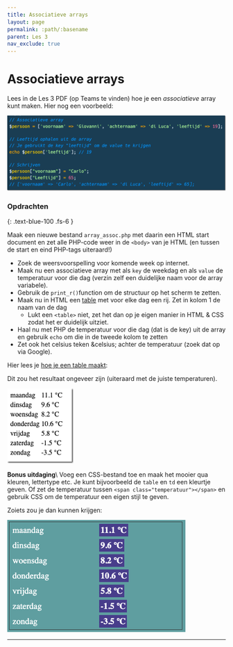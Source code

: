 ```yaml
---
title: Associatieve arrays 
layout: page 
permalink: :path/:basename 
parent: Les 3 
nav_exclude: true
---
```


# Associatieve arrays

Lees in de Les 3 PDF (op Teams te vinden) hoe je een *associatieve* array kunt maken. Hier nog een voorbeeld:

![Associatieve array](images/array_assoc.png)

### Opdrachten
{: .text-blue-100 .fs-6 }

Maak een nieuwe bestand `array_assoc.php` met daarin een HTML start document en zet alle PHP-code weer in de `<body>` van je HTML (en tussen de start en eind PHP-tags uiteraard!)

- Zoek de weersvoorspelling voor komende week op internet.
- Maak nu een associatieve array met als `key` de weekdag en als `value` de temperatuur voor die dag (verzin zelf een duidelijke naam voor de array variabele).
- Gebruik de `print_r()`function om de structuur op het scherm te zetten.
- Maak nu in HTML een [table](https://developer.mozilla.org/en-US/docs/Learn/HTML/Tables/Basics#active_learning_creating_your_first_table) met voor elke dag een rij. Zet in kolom 1 de naam van de dag
  - Lukt een `<table>` niet, zet het dan op je eigen manier in HTML & CSS zodat het er duidelijk uitziet.
- Haal nu met PHP de temperatuur voor die dag (dat is de key) uit de array en gebruik `echo` om die in de tweede kolom te zetten
- Zet ook het celsius teken &celsius; achter de temperatuur (zoek dat op via Google). 

Hier lees je [hoe je een table maakt](https://developer.mozilla.org/en-US/docs/Learn/HTML/Tables/Basics#active_learning_creating_your_first_table):

Dit zou het resultaat ongeveer zijn (uiteraard met de juiste temperaturen).

![Temperatuur table](images/assoc_temps.png)

**Bonus uitdaging**\ 
Voeg een CSS-bestand toe en maak het mooier qua kleuren, lettertype etc. Je kunt bijvoorbeeld de `table` en `td` een kleurtje geven. Of zet de temperatuur tussen `<span class="temperatuur"></span>` en gebruik CSS om de temperatuur een eigen stijl te geven.   

Zoiets zou je dan kunnen krijgen:

![Temperatuur table](images/assoc_temps_styled.png)

---
